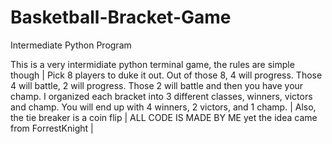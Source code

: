 # Basketball-Bracket-Game
Intermediate Python Program

This is a very intermidiate python terminal game, the rules are simple though | Pick 8 players to duke it out. Out of those 8, 4 will progress. Those 4 will battle,
2 will progress. Those 2 will battle and then you have your champ. I organized each bracket into 3 different classes, winners, victors and champ. You will end up
with 4 winners, 2 victors, and 1 champ. | Also, the tie breaker is a coin flip | ALL CODE IS MADE BY ME yet the idea came from ForrestKnight |
